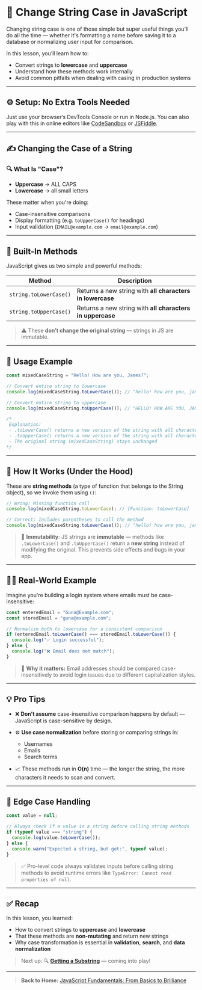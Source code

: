 # 🔡 Change String Case in JavaScript

Changing string case is one of those simple but super useful things you'll do all the time — whether it's formatting a name before saving it to a database or normalizing user input for comparison.

In this lesson, you’ll learn how to:

- Convert strings to **lowercase** and **uppercase**
- Understand how these methods work internally
- Avoid common pitfalls when dealing with casing in production systems

---

## ⚙️ Setup: No Extra Tools Needed

Just use your browser’s DevTools Console or run in Node.js. You can also play with this in online editors like [CodeSandbox](https://codesandbox.io/) or [JSFiddle](https://jsfiddle.net/).

---

## ✍️ Changing the Case of a String

### 🔍 What Is "Case"?

- **Uppercase** → ALL CAPS
- **Lowercase** → all small letters

These matter when you're doing:

- Case-insensitive comparisons
- Display formatting (e.g. `toUpperCase()` for headings)
- Input validation (`EMAIL@example.com` → `email@example.com`)

---

## 🧰 Built-In Methods

JavaScript gives us two simple and powerful methods:

| Method                 | Description                                               |
| ---------------------- | --------------------------------------------------------- |
| `string.toLowerCase()` | Returns a new string with **all characters in lowercase** |
| `string.toUpperCase()` | Returns a new string with **all characters in uppercase** |

> ⚠️ These **don’t change the original string** — strings in JS are immutable.

---

## 🧪 Usage Example

```javascript
const mixedCaseString = "Hello! How are you, James?";

// Convert entire string to lowercase
console.log(mixedCaseString.toLowerCase()); // "hello! how are you, james?"

// Convert entire string to uppercase
console.log(mixedCaseString.toUpperCase()); // "HELLO! HOW ARE YOU, JAMES?"
```

```javascript
/*
 Explanation:
 - .toLowerCase() returns a new version of the string with all characters in lowercase
 - .toUpperCase() returns a new version of the string with all characters in uppercase
 - The original string (mixedCaseString) stays unchanged
*/
```

---

## 🧠 How It Works (Under the Hood)

These are **string methods** (a type of function that belongs to the String object), so we invoke them using `()`:

```javascript
// Wrong: Missing function call
console.log(mixedCaseString.toLowerCase); // [Function: toLowerCase]

// Correct: Includes parentheses to call the method
console.log(mixedCaseString.toLowerCase()); // "hello! how are you, james?"
```

> 📌 **Immutability**: JS strings are **immutable** — methods like `.toLowerCase()` and `.toUpperCase()` return a **new string** instead of modifying the original. This prevents side effects and bugs in your app.

---

## 🧑‍💻 Real-World Example

Imagine you're building a login system where emails must be case-insensitive:

```javascript
const enteredEmail = "Guna@Example.com";
const storedEmail = "guna@example.com";

// Normalize both to lowercase for a consistent comparison
if (enteredEmail.toLowerCase() === storedEmail.toLowerCase()) {
  console.log("✅ Login successful");
} else {
  console.log("❌ Email does not match");
}
```

> 🔐 **Why it matters:** Email addresses should be compared case-insensitively to avoid login issues due to different capitalization styles.

---

## 💡 Pro Tips

- ❌ **Don’t assume** case-insensitive comparison happens by default — JavaScript is case-sensitive by design.
- ⚙️ **Use case normalization** before storing or comparing strings in:

  - Usernames
  - Emails
  - Search terms

- 📈 These methods run in **O(n)** time — the longer the string, the more characters it needs to scan and convert.

---

## 🧩 Edge Case Handling

```javascript
const value = null;

// Always check if a value is a string before calling string methods
if (typeof value === "string") {
  console.log(value.toLowerCase());
} else {
  console.warn("Expected a string, but got:", typeof value);
}
```

> ✅ Pro-level code always validates inputs before calling string methods to avoid runtime errors like `TypeError: Cannot read properties of null`.

---

## ✅ Recap

In this lesson, you learned:

- How to convert strings to **uppercase** and **lowercase**
- That these methods are **non-mutating** and return new strings
- Why case transformation is essential in **validation**, **search**, and **data normalization**

> Next up: 🔍 [**Getting a Substring**](./04-getting-a-substring.md) — coming into play!

---

> **Back to Home:** [JavaScript Fundamentals: From Basics to Brilliance](../index.md)

